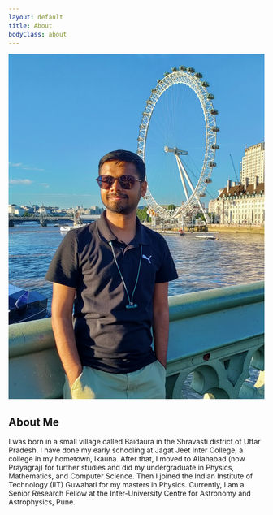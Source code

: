 ```yaml
---
layout: default
title: About
bodyClass: about
---
```


<div class="about-container">
  <img src="./Profile_picture.jpg" alt="Profile Picture" class="profile-pic">
  <div class="about-text">
    <h2>About Me</h2>
    <p>
      I was born in a small village called Baidaura in the Shravasti district of Uttar Pradesh. I have done my early schooling at Jagat Jeet Inter College, a college in my hometown, Ikauna. After that, I moved to Allahabad (now Prayagraj) for further studies and did my undergraduate in Physics, Mathematics, and Computer Science. Then I joined the Indian Institute of Technology (IIT) Guwahati for my masters in Physics. Currently, I am a Senior Research Fellow at the Inter-University Centre for Astronomy and Astrophysics, Pune. 
    </p>
  </div>
</div>
